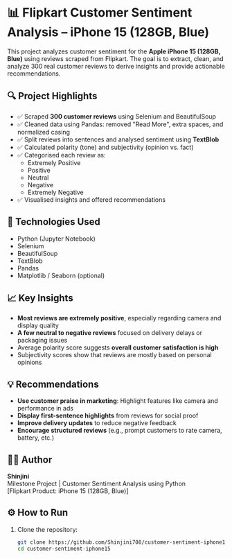 # 📊 Flipkart Customer Sentiment Analysis – iPhone 15 (128GB, Blue)

This project analyzes customer sentiment for the **Apple iPhone 15 (128GB, Blue)** using reviews scraped from Flipkart. The goal is to extract, clean, and analyze 300 real customer reviews to derive insights and provide actionable recommendations.


## 🔍 Project Highlights

- ✅ Scraped **300 customer reviews** using Selenium and BeautifulSoup
- ✅ Cleaned data using Pandas: removed "Read More", extra spaces, and normalized casing
- ✅ Split reviews into sentences and analysed sentiment using **TextBlob**
- ✅ Calculated polarity (tone) and subjectivity (opinion vs. fact)
- ✅ Categorised each review as:
  - Extremely Positive
  - Positive
  - Neutral
  - Negative
  - Extremely Negative
- ✅ Visualised insights and offered recommendations


## 🧰 Technologies Used

- Python (Jupyter Notebook)
- Selenium
- BeautifulSoup
- TextBlob
- Pandas
- Matplotlib / Seaborn (optional)


## 📈 Key Insights

- **Most reviews are extremely positive**, especially regarding camera and display quality
- **A few neutral to negative reviews** focused on delivery delays or packaging issues
- Average polarity score suggests **overall customer satisfaction is high**
- Subjectivity scores show that reviews are mostly based on personal opinions


## 💡 Recommendations

- **Use customer praise in marketing**: Highlight features like camera and performance in ads
- **Display first-sentence highlights** from reviews for social proof
- **Improve delivery updates** to reduce negative feedback
- **Encourage structured reviews** (e.g., prompt customers to rate camera, battery, etc.)


## 🙋‍♀️ Author

**Shinjini**  
Milestone Project | Customer Sentiment Analysis using Python  
[Flipkart Product: iPhone 15 (128GB, Blue)]


## ⚙️ How to Run

1. Clone the repository:
   ```bash
   git clone https://github.com/Shinjini708/customer-sentiment-iphone15.git
   cd customer-sentiment-iphone15
